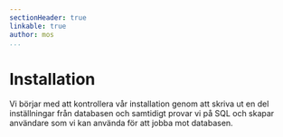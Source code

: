 ```yaml
---
sectionHeader: true
linkable: true
author: mos
...
```

Installation
=======================

Vi börjar med att kontrollera vår installation genom att skriva ut en del inställningar från databasen och samtidigt provar vi på SQL och skapar användare som vi kan använda för att jobba mot databasen.
